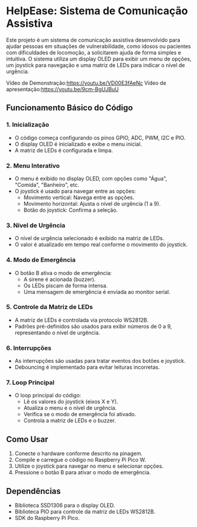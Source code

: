 # HelpEase: Sistema de Comunicação Assistiva

Este projeto é um sistema de comunicação assistiva desenvolvido para ajudar pessoas em situações de vulnerabilidade, como idosos ou pacientes com dificuldades de locomoção, a solicitarem ajuda de forma simples e intuitiva. O sistema utiliza um display OLED para exibir um menu de opções, um joystick para navegação e uma matriz de LEDs para indicar o nível de urgência.

Vídeo de Demonstração:https://youtu.be/VD00E3fAeNc
Vídeo de apresentação:https://youtu.be/9cm-BgUJBuU

## Funcionamento Básico do Código

### 1. **Inicialização**
- O código começa configurando os pinos GPIO, ADC, PWM, I2C e PIO.
- O display OLED é inicializado e exibe o menu inicial.
- A matriz de LEDs é configurada e limpa.

### 2. **Menu Interativo**
- O menu é exibido no display OLED, com opções como "Água", "Comida", "Banheiro", etc.
- O joystick é usado para navegar entre as opções:
  - Movimento vertical: Navega entre as opções.
  - Movimento horizontal: Ajusta o nível de urgência (1 a 9).
  - Botão do joystick: Confirma a seleção.

### 3. **Nível de Urgência**
- O nível de urgência selecionado é exibido na matriz de LEDs.
- O valor é atualizado em tempo real conforme o movimento do joystick.

### 4. **Modo de Emergência**
- O botão B ativa o modo de emergência:
  - A sirene é acionada (buzzer).
  - Os LEDs piscam de forma intensa.
  - Uma mensagem de emergência é enviada ao monitor serial.

### 5. **Controle da Matriz de LEDs**
- A matriz de LEDs é controlada via protocolo WS2812B.
- Padrões pré-definidos são usados para exibir números de 0 a 9, representando o nível de urgência.

### 6. **Interrupções**
- As interrupções são usadas para tratar eventos dos botões e joystick.
- Debouncing é implementado para evitar leituras incorretas.

### 7. **Loop Principal**
- O loop principal do código:
  - Lê os valores do joystick (eixos X e Y).
  - Atualiza o menu e o nível de urgência.
  - Verifica se o modo de emergência foi ativado.
  - Controla a matriz de LEDs e o buzzer.

## Como Usar
1. Conecte o hardware conforme descrito na pinagem.
2. Compile e carregue o código no Raspberry Pi Pico W.
3. Utilize o joystick para navegar no menu e selecionar opções.
4. Pressione o botão B para ativar o modo de emergência.

## Dependências
- Biblioteca SSD1306 para o display OLED.
- Biblioteca PIO para controle da matriz de LEDs WS2812B.
- SDK do Raspberry Pi Pico.
